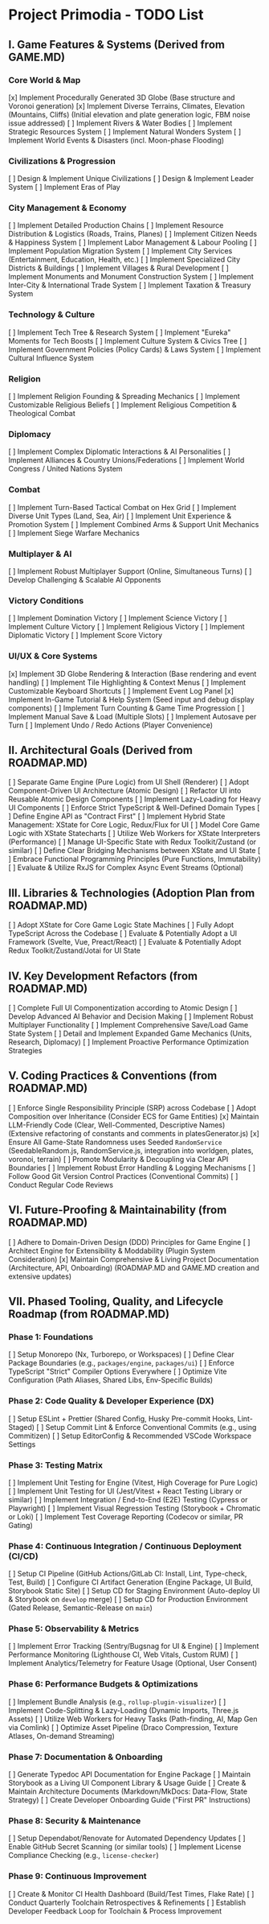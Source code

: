 # Project Primodia - TODO List

## I. Game Features & Systems (Derived from GAME.MD)

### Core World & Map
[x] Implement Procedurally Generated 3D Globe (Base structure and Voronoi generation)
[x] Implement Diverse Terrains, Climates, Elevation (Mountains, Cliffs) (Initial elevation and plate generation logic, FBM noise issue addressed)
[ ] Implement Rivers & Water Bodies
[ ] Implement Strategic Resources System
[ ] Implement Natural Wonders System
[ ] Implement World Events & Disasters (incl. Moon-phase Flooding)

### Civilizations & Progression
[ ] Design & Implement Unique Civilizations
[ ] Design & Implement Leader System
[ ] Implement Eras of Play

### City Management & Economy
[ ] Implement Detailed Production Chains
[ ] Implement Resource Distribution & Logistics (Roads, Trains, Planes)
[ ] Implement Citizen Needs & Happiness System
[ ] Implement Labor Management & Labour Pooling
[ ] Implement Population Migration System
[ ] Implement City Services (Entertainment, Education, Health, etc.)
[ ] Implement Specialized City Districts & Buildings
[ ] Implement Villages & Rural Development
[ ] Implement Monuments and Monument Construction System
[ ] Implement Inter-City & International Trade System
[ ] Implement Taxation & Treasury System

### Technology & Culture
[ ] Implement Tech Tree & Research System
[ ] Implement "Eureka" Moments for Tech Boosts
[ ] Implement Culture System & Civics Tree
[ ] Implement Government Policies (Policy Cards) & Laws System
[ ] Implement Cultural Influence System

### Religion
[ ] Implement Religion Founding & Spreading Mechanics
[ ] Implement Customizable Religious Beliefs
[ ] Implement Religious Competition & Theological Combat

### Diplomacy
[ ] Implement Complex Diplomatic Interactions & AI Personalities
[ ] Implement Alliances & Country Unions/Federations
[ ] Implement World Congress / United Nations System

### Combat
[ ] Implement Turn-Based Tactical Combat on Hex Grid
[ ] Implement Diverse Unit Types (Land, Sea, Air)
[ ] Implement Unit Experience & Promotion System
[ ] Implement Combined Arms & Support Unit Mechanics
[ ] Implement Siege Warfare Mechanics

### Multiplayer & AI
[ ] Implement Robust Multiplayer Support (Online, Simultaneous Turns)
[ ] Develop Challenging & Scalable AI Opponents

### Victory Conditions
[ ] Implement Domination Victory
[ ] Implement Science Victory
[ ] Implement Culture Victory
[ ] Implement Religious Victory
[ ] Implement Diplomatic Victory
[ ] Implement Score Victory

### UI/UX & Core Systems
[x] Implement 3D Globe Rendering & Interaction (Base rendering and event handling)
[ ] Implement Tile Highlighting & Context Menus
[ ] Implement Customizable Keyboard Shortcuts
[ ] Implement Event Log Panel
[x] Implement In-Game Tutorial & Help System (Seed input and debug display components)
[ ] Implement Turn Counting & Game Time Progression
[ ] Implement Manual Save & Load (Multiple Slots)
[ ] Implement Autosave per Turn
[ ] Implement Undo / Redo Actions (Player Convenience)

## II. Architectural Goals (Derived from ROADMAP.MD)

[ ] Separate Game Engine (Pure Logic) from UI Shell (Renderer)
[ ] Adopt Component-Driven UI Architecture (Atomic Design)
[ ] Refactor UI into Reusable Atomic Design Components
[ ] Implement Lazy-Loading for Heavy UI Components
[ ] Enforce Strict TypeScript & Well-Defined Domain Types
[ ] Define Engine API as "Contract First"
[ ] Implement Hybrid State Management: XState for Core Logic, Redux/Flux for UI
[ ] Model Core Game Logic with XState Statecharts
[ ] Utilize Web Workers for XState Interpreters (Performance)
[ ] Manage UI-Specific State with Redux Toolkit/Zustand (or similar)
[ ] Define Clear Bridging Mechanisms between XState and UI State
[ ] Embrace Functional Programming Principles (Pure Functions, Immutability)
[ ] Evaluate & Utilize RxJS for Complex Async Event Streams (Optional)

## III. Libraries & Technologies (Adoption Plan from ROADMAP.MD)

[ ] Adopt XState for Core Game Logic State Machines
[ ] Fully Adopt TypeScript Across the Codebase
[ ] Evaluate & Potentially Adopt a UI Framework (Svelte, Vue, Preact/React)
[ ] Evaluate & Potentially Adopt Redux Toolkit/Zustand/Jotai for UI State

## IV. Key Development Refactors (from ROADMAP.MD)

[ ] Complete Full UI Componentization according to Atomic Design
[ ] Develop Advanced AI Behavior and Decision Making
[ ] Implement Robust Multiplayer Functionality
[ ] Implement Comprehensive Save/Load Game State System
[ ] Detail and Implement Expanded Game Mechanics (Units, Research, Diplomacy)
[ ] Implement Proactive Performance Optimization Strategies

## V. Coding Practices & Conventions (from ROADMAP.MD)

[ ] Enforce Single Responsibility Principle (SRP) across Codebase
[ ] Adopt Composition over Inheritance (Consider ECS for Game Entities)
[x] Maintain LLM-Friendly Code (Clear, Well-Commented, Descriptive Names) (Extensive refactoring of constants and comments in platesGenerator.js)
[x] Ensure All Game-State Randomness uses Seeded `RandomService` (SeedableRandom.js, RandomService.js, integration into worldgen, plates, voronoi, terrain)
[ ] Promote Modularity & Decoupling via Clear API Boundaries
[ ] Implement Robust Error Handling & Logging Mechanisms
[ ] Follow Good Git Version Control Practices (Conventional Commits)
[ ] Conduct Regular Code Reviews

## VI. Future-Proofing & Maintainability (from ROADMAP.MD)

[ ] Adhere to Domain-Driven Design (DDD) Principles for Game Engine
[ ] Architect Engine for Extensibility & Moddability (Plugin System Consideration)
[x] Maintain Comprehensive & Living Project Documentation (Architecture, API, Onboarding) (ROADMAP.MD and GAME.MD creation and extensive updates)

## VII. Phased Tooling, Quality, and Lifecycle Roadmap (from ROADMAP.MD)

### Phase 1: Foundations
[ ] Setup Monorepo (Nx, Turborepo, or Workspaces)
[ ] Define Clear Package Boundaries (e.g., `packages/engine`, `packages/ui`)
[ ] Enforce TypeScript "Strict" Compiler Options Everywhere
[ ] Optimize Vite Configuration (Path Aliases, Shared Libs, Env-Specific Builds)

### Phase 2: Code Quality & Developer Experience (DX)
[ ] Setup ESLint + Prettier (Shared Config, Husky Pre-commit Hooks, Lint-Staged)
[ ] Setup Commit Lint & Enforce Conventional Commits (e.g., using Commitizen)
[ ] Setup EditorConfig & Recommended VSCode Workspace Settings

### Phase 3: Testing Matrix
[ ] Implement Unit Testing for Engine (Vitest, High Coverage for Pure Logic)
[ ] Implement Unit Testing for UI (Jest/Vitest + React Testing Library or similar)
[ ] Implement Integration / End-to-End (E2E) Testing (Cypress or Playwright)
[ ] Implement Visual Regression Testing (Storybook + Chromatic or Loki)
[ ] Implement Test Coverage Reporting (Codecov or similar, PR Gating)

### Phase 4: Continuous Integration / Continuous Deployment (CI/CD)
[ ] Setup CI Pipeline (GitHub Actions/GitLab CI: Install, Lint, Type-check, Test, Build)
[ ] Configure CI Artifact Generation (Engine Package, UI Build, Storybook Static Site)
[ ] Setup CD for Staging Environment (Auto-deploy UI & Storybook on `develop` merge)
[ ] Setup CD for Production Environment (Gated Release, Semantic-Release on `main`)

### Phase 5: Observability & Metrics
[ ] Implement Error Tracking (Sentry/Bugsnag for UI & Engine)
[ ] Implement Performance Monitoring (Lighthouse CI, Web Vitals, Custom RUM)
[ ] Implement Analytics/Telemetry for Feature Usage (Optional, User Consent)

### Phase 6: Performance Budgets & Optimizations
[ ] Implement Bundle Analysis (e.g., `rollup-plugin-visualizer`)
[ ] Implement Code-Splitting & Lazy-Loading (Dynamic Imports, Three.js Assets)
[ ] Utilize Web Workers for Heavy Tasks (Path-finding, AI, Map Gen via Comlink)
[ ] Optimize Asset Pipeline (Draco Compression, Texture Atlases, On-demand Streaming)

### Phase 7: Documentation & Onboarding
[ ] Generate Typedoc API Documentation for Engine Package
[ ] Maintain Storybook as a Living UI Component Library & Usage Guide
[ ] Create & Maintain Architecture Documents (Markdown/MkDocs: Data-Flow, State Strategy)
[ ] Create Developer Onboarding Guide ("First PR" Instructions)

### Phase 8: Security & Maintenance
[ ] Setup Dependabot/Renovate for Automated Dependency Updates
[ ] Enable GitHub Secret Scanning (or similar tools)
[ ] Implement License Compliance Checking (e.g., `license-checker`)

### Phase 9: Continuous Improvement
[ ] Create & Monitor CI Health Dashboard (Build/Test Times, Flake Rate)
[ ] Conduct Quarterly Toolchain Retrospectives & Refinements
[ ] Establish Developer Feedback Loop for Toolchain & Process Improvement 
